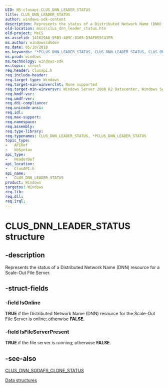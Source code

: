 ```yaml
---
UID: NS:clusapi.CLUS_DNN_LEADER_STATUS
title: CLUS_DNN_LEADER_STATUS
author: windows-sdk-content
description: Represents the status of a Distributed Network Name (DNN) resource for a Scale-Out File Server.
old-location: mscs\clus_dnn_leader_status.htm
old-project: MsCS
ms.assetid: 141629A8-95B3-409C-8165-D3AF055C41EB
ms.author: windowssdkdev
ms.date: 05/10/2018
ms.keywords: "*PCLUS_DNN_LEADER_STATUS, CLUS_DNN_LEADER_STATUS, CLUS_DNN_LEADER_STATUS structure [Failover Cluster], PCLUS_DNN_LEADER_STATUS, PCLUS_DNN_LEADER_STATUS structure pointer [Failover Cluster], clusapi/CLUS_DNN_LEADER_STATUS, clusapi/PCLUS_DNN_LEADER_STATUS, mscs.clus_dnn_leader_status"
ms.prod: windows
ms.technology: windows-sdk
ms.topic: struct
req.header: clusapi.h
req.include-header: 
req.target-type: Windows
req.target-min-winverclnt: None supported
req.target-min-winversvr: Windows Server 2008 R2 Datacenter, Windows Server 2008 R2 Enterprise
req.kmdf-ver: 
req.umdf-ver: 
req.ddi-compliance: 
req.unicode-ansi: 
req.idl: 
req.max-support: 
req.namespace: 
req.assembly: 
req.type-library: 
req.typenames: CLUS_DNN_LEADER_STATUS, *PCLUS_DNN_LEADER_STATUS
topic_type:
-	APIRef
-	kbSyntax
api_type:
-	HeaderDef
api_location:
-	ClusAPI.h
api_name:
-	CLUS_DNN_LEADER_STATUS
product: Windows
targetos: Windows
req.lib: 
req.dll: 
req.irql: 
---
```


# CLUS_DNN_LEADER_STATUS structure


## -description


Represents the status of a Distributed Network Name (DNN) resource for a Scale-Out File Server.


## -struct-fields




### -field IsOnline

<b>TRUE</b> if the Distributed Network Name (DNN) resource for the Scale-Out File Server  is online; otherwise <b>FALSE</b>.


### -field IsFileServerPresent

<b>TRUE</b> if the file server is running; otherwise <b>FALSE</b>.


## -see-also




<a href="https://msdn.microsoft.com/3FD9AC64-3A7D-44C8-8066-AC1E7FB415DB">CLUS_DNN_SODAFS_CLONE_STATUS</a>



<a href="https://msdn.microsoft.com/e3ad7c34-0c8a-4f03-8e5c-b57802c493f0">Data structures</a>
 

 

